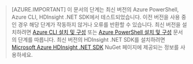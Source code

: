 > [AZURE.IMPORTANT] 이 문서의 단계는 최신 버전의 Azure PowerShell, Azure CLI, HDInsight .NET SDK에서 테스트되었습니다. 이전 버전을 사용 중인 경우 해당 단계가 작동하지 않거나 오류를 반환할 수 있습니다. 최신 버전을 설치하려면 [Azure CLI 설치 및 구성](../articles/xplat-cli-install.md) 또는 [Azure PowerShell 설치 및 구성](../articles/powershell-install-configure.md) 문서의 단계를 따릅니다. 최신 버전의 HDInsight .NET SDK를 설치하려면 [Microsoft Azure HDInsight .NET SDK](https://www.nuget.org/packages/Microsoft.WindowsAzure.Management.HDInsight/) NuGet 페이지에 제공되는 정보를 사용하세요.

<!---HONumber=AcomDC_0427_2016-->